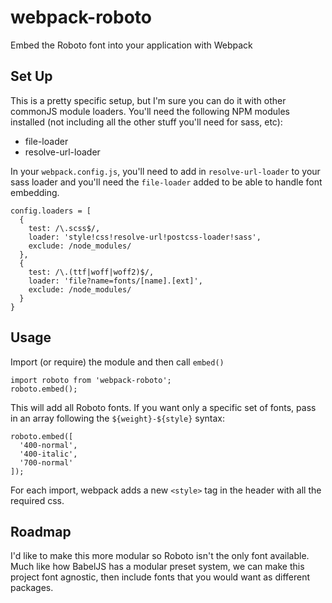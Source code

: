 # webpack-roboto
Embed the Roboto font into your application with Webpack

## Set Up
This is a pretty specific setup, but I'm sure you can do it with other commonJS module loaders. You'll need the following NPM modules installed (not including all the other stuff you'll need for sass, etc):

 - file-loader
 - resolve-url-loader

In your `webpack.config.js`, you'll need to add in `resolve-url-loader` to your sass loader and you'll need the `file-loader` added to be able to handle font embedding.

    config.loaders = [
      {
        test: /\.scss$/,
        loader: 'style!css!resolve-url!postcss-loader!sass',
        exclude: /node_modules/
      },
      {
        test: /\.(ttf|woff|woff2)$/,
        loader: 'file?name=fonts/[name].[ext]',
        exclude: /node_modules/
      }
    }

## Usage
Import (or require) the module and then call `embed()`

    import roboto from 'webpack-roboto';
    roboto.embed();

This will add all Roboto fonts. If you want only a specific set of fonts, pass in an array following the `${weight}-${style}` syntax:

    roboto.embed([
      '400-normal',
      '400-italic',
      '700-normal'
    ]);

For each import, webpack adds a new `<style>` tag in the header with all the required css.

## Roadmap

I'd like to make this more modular so Roboto isn't the only font available. Much like how BabelJS has a modular preset system, we can make this project font agnostic, then include fonts that you would want as different packages.
